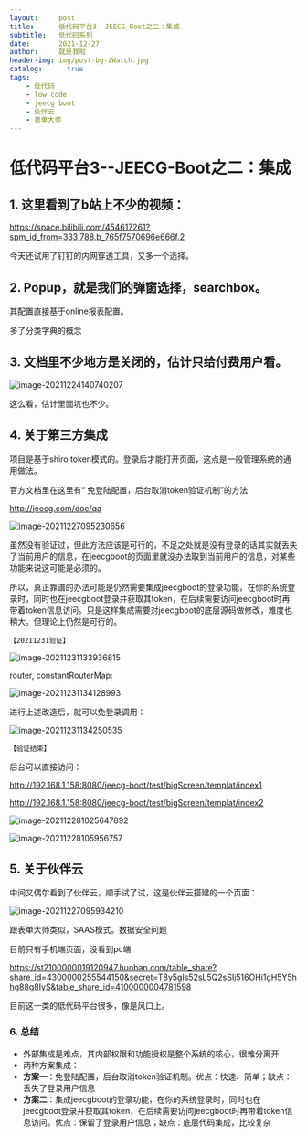 ```yaml
---
layout:     post
title:      低代码平台3--JEECG-Boot之二：集成
subtitle:   低代码系列
date:       2021-12-27
author:     就是我啦
header-img: img/post-bg-iWatch.jpg
catalog: 	  true
tags:
    - 低代码    
    - low code        
    - jeecg boot       
    - 伙伴云
    - 表单大师
---
```


# 低代码平台3--JEECG-Boot之二：集成



##  1. 这里看到了b站上不少的视频：

https://space.bilibili.com/454617261?spm_id_from=333.788.b_765f7570696e666f.2

今天还试用了钉钉的内网穿透工具，又多一个选择。



##  2. Popup，就是我们的弹窗选择，searchbox。

其配置直接基于online报表配置。

多了分类字典的概念



## 3. 文档里不少地方是关闭的，估计只给付费用户看。

![image-20211224140740207](https://gitee.com/shenyao/sohossl/raw/master/images/image-20211224140740207.png)

这么看，估计里面坑也不少。



## 4. 关于第三方集成

项目是基于shiro token模式的。登录后才能打开页面，这点是一般管理系统的通用做法。

官方文档里在这里有“ 免登陆配置，后台取消token验证机制”的方法

http://jeecg.com/doc/qa

![image-20211227095230656](https://gitee.com/shenyao/sohossl/raw/master/images/image-20211227095230656.png)



虽然没有验证过，但此方法应该是可行的，不足之处就是没有登录的话其实就丢失了当前用户的信息，在jeecgboot的页面里就没办法取到当前用户的信息，对某些功能来说这可能是必须的。

所以，真正靠谱的办法可能是仍然需要集成jeecgboot的登录功能，在你的系统登录时，同时也在jeecgboot登录并获取其token，在后续需要访问jeecgboot时再带着token信息访问。只是这样集成需要对jeecgboot的底层源码做修改，难度也稍大。但理论上仍然是可行的。

``【20211231验证】``

![image-20211231133936815](https://gitee.com/shenyao/sohossl/raw/master/images/image-20211231133936815.png)

router, constantRouterMap:

![image-20211231134128993](https://gitee.com/shenyao/sohossl/raw/master/images/image-20211231134128993.png)

进行上述改造后，就可以免登录调用：

![image-20211231134250535](https://gitee.com/shenyao/sohossl/raw/master/images/image-20211231134250535.png)

``【验证结束】``



后台可以直接访问：

http://192.168.1.158:8080/jeecg-boot/test/bigScreen/templat/index1

http://192.168.1.158:8080/jeecg-boot/test/bigScreen/templat/index2

![image-202112281025647892](https://gitee.com/shenyao/sohossl/raw/master/images/image-202112281025647892.png)



![image-20211228105956757](https://gitee.com/shenyao/sohossl/raw/master/images/image-20211228105956757.png)

## 5. 关于伙伴云

中间又偶尔看到了伙伴云，顺手试了试，这是伙伴云搭建的一个页面：

![image-20211227095934210](https://gitee.com/shenyao/sohossl/raw/master/images/image-20211227095934210.png)

跟表单大师类似，SAAS模式。数据安全问题

目前只有手机端页面，没看到pc端

https://st2100000019120947.huoban.com/table_share?share_id=4300000255544150&secret=T8y5gIs52sL5Q2sSIj516OHi1gH5Y5hhg88g8IyS&table_share_id=4100000004781598

目前这一类的低代码平台很多，像是风口上。



### 6. 总结

- 外部集成是难点，其内部权限和功能授权是整个系统的核心，很难分离开
- 两种方案集成：
- **方案一**：免登陆配置，后台取消token验证机制。优点：快速、简单；缺点：丢失了登录用户信息
- **方案二**：集成jeecgboot的登录功能，在你的系统登录时，同时也在jeecgboot登录并获取其token，在后续需要访问jeecgboot时再带着token信息访问。优点：保留了登录用户信息；缺点：底层代码集成，比较复杂


